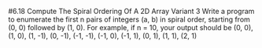 #6.18 Compute The Spiral Ordering Of A 2D Array Variant 3
Write a program to enumerate the first n pairs of integers (a, b) in spiral order, starting from (0, 0) followed by
(1, 0).  For example, if n = 10, your output should be (0, 0), (1, 0), (1, -1), (0, -1), (-1, -1), (-1, 0), (-1, 1),
(0, 1), (1, 1), (2, 1)